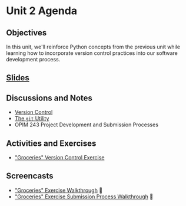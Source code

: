 # Unit 2 Agenda

## Objectives

In this unit, we'll reinforce Python concepts from the previous unit while learning how to incorporate version control practices into our software development process.

## [Slides](https://docs.google.com/presentation/d/1ZAOXpio3o15pvaeXNOTvTpMY7Km9lWpb4CYesjyR7PU/edit?usp=sharing)

## Discussions and Notes

  + [Version Control](/notes/version-control.md)
  + [The `git` Utility](/notes/git.md)
  + OPIM 243 Project Development and Submission Processes

## Activities and Exercises

  + ["Groceries" Version Control Exercise](/exercises/groceries/version-control.md)

## Screencasts

  + ["Groceries" Exercise Walkthrough](https://www.youtube.com/watch?v=Noy20XaMqho&feature=youtu.be) :movie_camera:
  + ["Groceries" Exercise Submission Process Walkthrough](https://youtu.be/aHYcxb2mDlY) :movie_camera:
